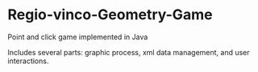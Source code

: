# Regio-vinco-Geometry-Game
Point and click game implemented in Java

Includes several parts: graphic process, xml data management, and user interactions. 
